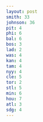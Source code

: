 ```yaml
---
layout: post
smith: 33
johnson: 36
pit: 4
phi: 6
bal: 6
bos: 3
lad: 2
was: 4
kan: 4
tam: 4
nyy: 4
cle: 5
tor: 2
stl: 5
min: 6
hou: 7
atl: 3
sdg: 4
---
```

